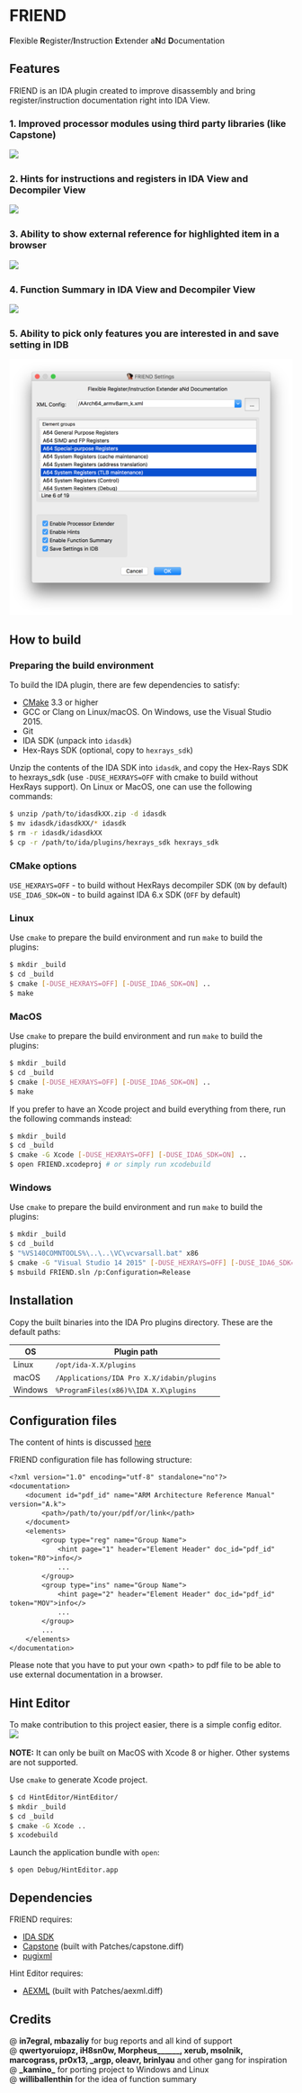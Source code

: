 # FRIEND

**F**lexible **R**egister/**I**nstruction **E**xtender a**N**d **D**ocumentation

## Features

FRIEND is an IDA plugin created to improve disassembly and bring register/instruction documentation right into IDA View.

### 1. Improved processor modules using third party libraries (like Capstone)   

![](./Resources/screenshots/proc_ext.png)

### 2. Hints for instructions and registers in IDA View and Decompiler View   

![](./Resources/screenshots/reg_ins_hints.png)

### 3. Ability to show external reference for highlighted item in a browser    

![](./Resources/screenshots/external_doc.png)

### 4. Function Summary in IDA View and Decompiler View   

![](./Resources/screenshots/summary.png)

### 5. Ability to pick only features you are interested in and save setting in IDB

![](./Resources/screenshots/settings.png)

## How to build

### Preparing the build environment

To build the IDA plugin, there are few dependencies to satisfy:

* [CMake](https://cmake.org/download/) 3.3 or higher
* GCC or Clang on Linux/macOS. On Windows, use the
  Visual Studio 2015.
* Git
* IDA SDK (unpack into ``idasdk``)
* Hex-Rays SDK (optional, copy to ``hexrays_sdk``)

Unzip the contents of the IDA SDK into `idasdk`, and copy the Hex-Rays SDK to hexrays_sdk (use `-DUSE_HEXRAYS=OFF` with cmake to build without HexRays support). On Linux or MacOS, one can use the following commands:

```sh
$ unzip /path/to/idasdkXX.zip -d idasdk
$ mv idasdk/idasdkXX/* idasdk
$ rm -r idasdk/idasdkXX
$ cp -r /path/to/ida/plugins/hexrays_sdk hexrays_sdk
```

### CMake options

`USE_HEXRAYS=OFF` - to build without HexRays decompiler SDK (`ON` by default)  
`USE_IDA6_SDK=ON` - to build against IDA 6.x SDK (`OFF` by default)

### Linux

Use ``cmake`` to prepare the build environment and run ``make`` to build the plugins:

```sh
$ mkdir _build
$ cd _build
$ cmake [-DUSE_HEXRAYS=OFF] [-DUSE_IDA6_SDK=ON] ..
$ make
```

### MacOS

Use ``cmake`` to prepare the build environment and run ``make`` to build the plugins:

```sh
$ mkdir _build
$ cd _build
$ cmake [-DUSE_HEXRAYS=OFF] [-DUSE_IDA6_SDK=ON] ..
$ make
```

If you prefer to have an Xcode project and build everything from there, run the following commands instead:

```sh
$ mkdir _build
$ cd _build
$ cmake -G Xcode [-DUSE_HEXRAYS=OFF] [-DUSE_IDA6_SDK=ON] ..
$ open FRIEND.xcodeproj # or simply run xcodebuild
```

### Windows

Use ``cmake`` to prepare the build environment and run ``make`` to build the plugins:

```sh
$ mkdir _build
$ cd _build
$ "%VS140COMNTOOLS%\..\..\VC\vcvarsall.bat" x86
$ cmake -G "Visual Studio 14 2015" [-DUSE_HEXRAYS=OFF] [-DUSE_IDA6_SDK=ON] ..
$ msbuild FRIEND.sln /p:Configuration=Release
```

## Installation

Copy the built binaries into the IDA Pro plugins directory. These are the default paths:

OS      | Plugin path
--------|-------------------------------------------
Linux   | `/opt/ida-X.X/plugins`
macOS   | `/Applications/IDA Pro X.X/idabin/plugins`
Windows | `%ProgramFiles(x86)%\IDA X.X\plugins`

## Configuration files

The content of hints is discussed [here](https://github.com/alexhude/FRIEND/issues/1)

FRIEND configuration file has following structure:

```
<?xml version="1.0" encoding="utf-8" standalone="no"?>
<documentation>
	<document id="pdf_id" name="ARM Architecture Reference Manual" version="A.k">
		<path>/path/to/your/pdf/or/link</path>
	</document>
	<elements>
		<group type="reg" name="Group Name">
			<hint page="1" header="Element Header" doc_id="pdf_id" token="R0">info</>
			...
		</group>
		<group type="ins" name="Group Name">
			<hint page="2" header="Element Header" doc_id="pdf_id" token="MOV">info</>
			...
		</group>
		...
	</elements>
</documentation>
```

Please note that you have to put your own \<path\> to pdf file to be able to use external documentation in a browser.

## Hint Editor

To make contribution to this project easier, there is a simple config editor.  
![](./Resources/screenshots/hint_editor.png)

__NOTE:__ It can only be built on MacOS with Xcode 8 or higher. Other systems are not supported.

Use ``cmake`` to generate Xcode project.

```sh
$ cd HintEditor/HintEditor/
$ mkdir _build
$ cd _build
$ cmake -G Xcode ..
$ xcodebuild
```

Launch the application bundle with ``open``:

```
$ open Debug/HintEditor.app
```

## Dependencies

FRIEND requires:  
- [IDA SDK](https://www.hex-rays.com/products/ida/support/download.shtml)   
- [Capstone](https://github.com/aquynh/capstone) (built with Patches/capstone.diff)  
- [pugixml](https://github.com/zeux/pugixml)

Hint Editor requires:  
- [AEXML](https://github.com/tadija/AEXML) (built with Patches/aexml.diff)  

## Credits

@ **in7egral, mbazaliy** for bug reports and all kind of support    
@ __qwertyoruiopz, iH8sn0w, Morpheus\_\_\_\_\_\_, xerub, msolnik, marcograss, pr0x13, \_argp, oleavr, brinlyau__ and other gang for inspiration  
@ __\_kamino\___ for porting project to Windows and Linux  
@ __williballenthin__ for the idea of function summary
